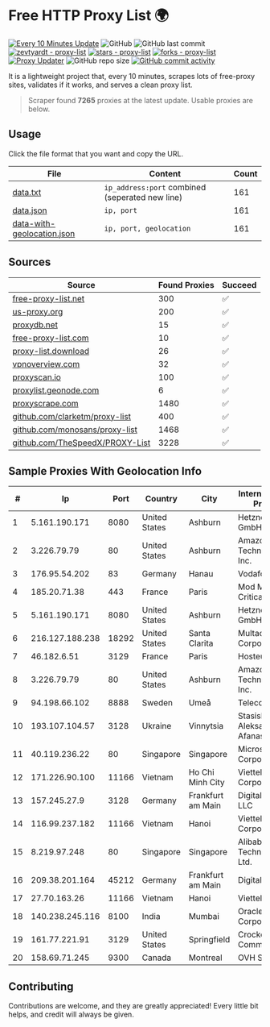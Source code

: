 
# Free HTTP Proxy List 🌍

[![Every 10 Minutes Update](https://github.com/mertguvencli/http-proxy-list/actions/workflows/main.yml/badge.svg?branch=main)](https://github.com/mertguvencli/http-proxy-list/actions/workflows/main.yml)
![GitHub](https://img.shields.io/github/license/mertguvencli/http-proxy-list)
![GitHub last commit](https://img.shields.io/github/last-commit/mertguvencli/http-proxy-list)
[![zevtyardt - proxy-list](https://img.shields.io/static/v1?label=zevtyardt&message=proxy-list&color=blue&logo=github)](https://github.com/zevtyardt/proxy-list "Go to GitHub repo")
[![stars - proxy-list](https://img.shields.io/github/stars/zevtyardt/proxy-list?style=social)](https://github.com/zevtyardt/proxy-list)
[![forks - proxy-list](https://img.shields.io/github/forks/zevtyardt/proxy-list?style=social)](https://github.com/zevtyardt/proxy-list)
[![Proxy Updater](https://github.com/zevtyardt/proxy-list/workflows/Proxy%20Updater/badge.svg)](https://github.com/zevtyardt/proxy-list/actions?query=workflow:"Proxy+Updater")
![GitHub repo size](https://img.shields.io/github/repo-size/zevtyardt/proxy-list)
[![GitHub commit activity](https://img.shields.io/github/commit-activity/m/zevtyardt/proxy-list?logo=commits)](https://github.com/zevtyardt/proxy-list/commits/main)

It is a lightweight project that, every 10 minutes, scrapes lots of free-proxy sites, validates if it works, and serves a clean proxy list.

> Scraper found **7265** proxies at the latest update. Usable proxies are below.

## Usage

Click the file format that you want and copy the URL.

|File|Content|Count|
|----|-------|-----|
|[data.txt](https://raw.githubusercontent.com/mertguvencli/http-proxy-list/main/proxy-list/data.txt)|`ip_address:port` combined (seperated new line)|161|
|[data.json](https://raw.githubusercontent.com/mertguvencli/http-proxy-list/main/proxy-list/data.json)|`ip, port`|161|
|[data-with-geolocation.json](https://raw.githubusercontent.com/mertguvencli/http-proxy-list/main/proxy-list/data-with-geolocation.json)|`ip, port, geolocation`|161|

## Sources

|Source|Found Proxies|Succeed|
|------|-------------|-------|
|[free-proxy-list.net](https://free-proxy-list.net)|300|✅|
|[us-proxy.org](https://www.us-proxy.org)|200|✅|
|[proxydb.net](http://proxydb.net)|15|✅|
|[free-proxy-list.com](https://free-proxy-list.com/?page=&port=&type%5B%5D=http&type%5B%5D=https&up_time=0&search=Search)|10|✅|
|[proxy-list.download](https://www.proxy-list.download/HTTP)|26|✅|
|[vpnoverview.com](https://vpnoverview.com/privacy/anonymous-browsing/free-proxy-servers)|32|✅|
|[proxyscan.io](https://www.proxyscan.io)|100|✅|
|[proxylist.geonode.com](https://proxylist.geonode.com/api/proxy-list?limit=300&page=1&sort_by=lastChecked&sort_type=desc&protocols=http,https)|6|✅|
|[proxyscrape.com](https://api.proxyscrape.com/v2/?request=displayproxies&protocol=http&timeout=10000&country=all&ssl=all&anonymity=all)|1480|✅|
|[github.com/clarketm/proxy-list](https://raw.githubusercontent.com/clarketm/proxy-list/master/proxy-list-raw.txt)|400|✅|
|[github.com/monosans/proxy-list](https://raw.githubusercontent.com/monosans/proxy-list/main/proxies/http.txt)|1468|✅|
|[github.com/TheSpeedX/PROXY-List](https://raw.githubusercontent.com/TheSpeedX/PROXY-List/master/http.txt)|3228|✅|


## Sample Proxies With Geolocation Info

|#|Ip|Port|Country|City|Internet Service Provider|
|-|--|----|-------|----|-------------------------|
|1|5.161.190.171|8080|United States|Ashburn|Hetzner Online GmbH|
|2|3.226.79.79|80|United States|Ashburn|Amazon Technologies Inc.|
|3|176.95.54.202|83|Germany|Hanau|Vodafone GmbH|
|4|185.20.71.38|443|France|Paris|Mod Mission Critical LLC|
|5|5.161.190.171|8080|United States|Ashburn|Hetzner Online GmbH|
|6|216.127.188.238|18292|United States|Santa Clarita|Multacom Corporation|
|7|46.182.6.51|3129|France|Paris|Hosteur SAS|
|8|3.226.79.79|80|United States|Ashburn|Amazon Technologies Inc.|
|9|94.198.66.102|8888|Sweden|Umeå|Telecom3|
|10|193.107.104.57|3128|Ukraine|Vinnytsia|Stasishen Aleksandr Afanasiyovich|
|11|40.119.236.22|80|Singapore|Singapore|Microsoft Corporation|
|12|171.226.90.100|11166|Vietnam|Ho Chi Minh City|Viettel Corporation|
|13|157.245.27.9|3128|Germany|Frankfurt am Main|DigitalOcean, LLC|
|14|116.99.237.182|11166|Vietnam|Hanoi|Viettel Corporation|
|15|8.219.97.248|80|Singapore|Singapore|Alibaba (US) Technology Co., Ltd.|
|16|209.38.201.164|45212|Germany|Frankfurt am Main|DigitalOcean|
|17|27.70.163.26|11166|Vietnam|Hanoi|Viettel Group|
|18|140.238.245.116|8100|India|Mumbai|Oracle Corporation|
|19|161.77.221.91|3129|United States|Springfield|Crocker Communications|
|20|158.69.71.245|9300|Canada|Montreal|OVH SAS|



## Contributing

Contributions are welcome, and they are greatly appreciated! Every
little bit helps, and credit will always be given.

